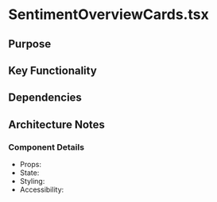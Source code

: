 # SentimentOverviewCards.tsx

## Purpose

## Key Functionality

## Dependencies

## Architecture Notes

### Component Details
- Props: 
- State: 
- Styling: 
- Accessibility: 
